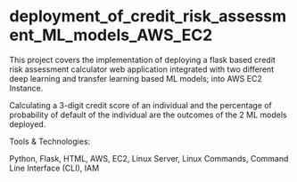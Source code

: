 # deployment_of_credit_risk_assessment_ML_models_AWS_EC2

This project covers the implementation of deploying a flask based credit risk assessment calculator web application integrated with two different deep learning and transfer learning based ML models; into AWS EC2 Instance.  

Calculating a 3-digit credit score of an individual and the percentage of probability of default of the individual are the outcomes of the 2 ML models deployed.

Tools & Technologies:

Python, Flask, HTML, AWS, EC2, Linux Server, Linux Commands, Command Line Interface (CLI), IAM
